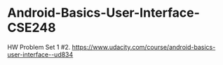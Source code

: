 # Android-Basics-User-Interface-CSE248
HW Problem Set 1 #2. https://www.udacity.com/course/android-basics-user-interface--ud834
